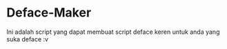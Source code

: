 # Deface-Maker
Ini adalah script yang dapat membuat script deface keren untuk anda  yang suka deface :v

